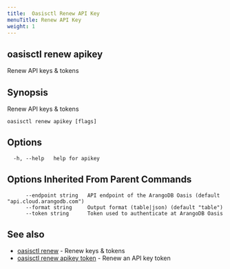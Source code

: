 ```yaml
---
title:  Oasisctl Renew API Key
menuTitle: Renew API Key
weight: 1
---
```

## oasisctl renew apikey

Renew API keys & tokens

## Synopsis
Renew API keys & tokens

```
oasisctl renew apikey [flags]
```

## Options
```
  -h, --help   help for apikey
```

## Options Inherited From Parent Commands
```
      --endpoint string   API endpoint of the ArangoDB Oasis (default "api.cloud.arangodb.com")
      --format string     Output format (table|json) (default "table")
      --token string      Token used to authenticate at ArangoDB Oasis
```

## See also
* [oasisctl renew](_index.md)	 - Renew keys & tokens
* [oasisctl renew apikey token](renew-apikey-token.md)	 - Renew an API key token

